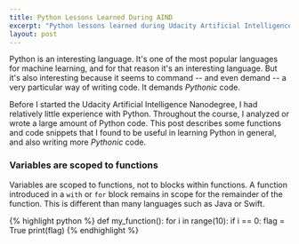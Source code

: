 ```yaml
---
title: Python Lessons Learned During AIND
excerpt: "Python lessons learned during Udacity Artificial Intelligence Nanodegree."
layout: post
---
```


Python is an interesting language. It's one of the most popular languages for machine learning, and for that reason it's an interesting language. But it's also interesting because it seems to command -- and even demand -- a very particular way of writing code. It demands _Pythonic_ code.

Before I started the Udacity Artificial Intelligence Nanodegree, I had relatively little experience with Python. Throughout the course, I analyzed or wrote a large amount of Python code. This post describes some functions and code snippets that I found to be  useful in learning Python in general, and also writing more _Pythonic_ code.

### Variables are scoped to functions

Variables are scoped to functions, not to blocks within functions. A function introduced in a `with` or `for` block remains in scope for the remainder of the function. This is different than many languages such as Java or Swift.

{% highlight python %}
def my_function():
	for i in range(10):
		if i == 0:
			flag = True
	print(flag)
{% endhighlight %}